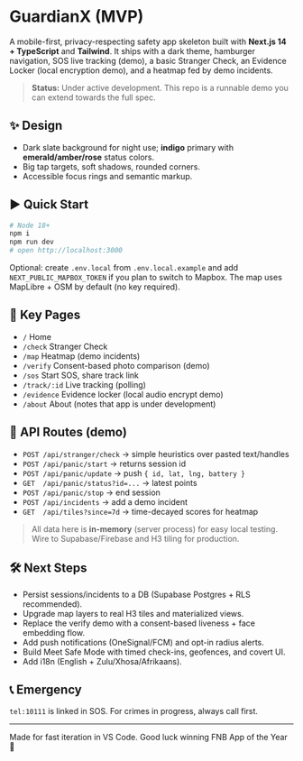 # GuardianX (MVP)

A mobile-first, privacy-respecting safety app skeleton built with **Next.js 14 + TypeScript** and **Tailwind**. It ships with a dark theme, hamburger navigation, SOS live tracking (demo), a basic Stranger Check, an Evidence Locker (local encryption demo), and a heatmap fed by demo incidents.

> **Status:** Under active development. This repo is a runnable demo you can extend towards the full spec.

## ✨ Design
- Dark slate background for night use; **indigo** primary with **emerald/amber/rose** status colors.
- Big tap targets, soft shadows, rounded corners.
- Accessible focus rings and semantic markup.

## ▶️ Quick Start

```bash
# Node 18+
npm i
npm run dev
# open http://localhost:3000
```

Optional: create `.env.local` from `.env.local.example` and add `NEXT_PUBLIC_MAPBOX_TOKEN` if you plan to switch to Mapbox. The map uses MapLibre + OSM by default (no key required).

## 🧭 Key Pages
- `/` Home
- `/check` Stranger Check
- `/map` Heatmap (demo incidents)
- `/verify` Consent-based photo comparison (demo)
- `/sos` Start SOS, share track link
- `/track/:id` Live tracking (polling)
- `/evidence` Evidence locker (local audio encrypt demo)
- `/about` About (notes that app is under development)

## 🔌 API Routes (demo)
- `POST /api/stranger/check` → simple heuristics over pasted text/handles
- `POST /api/panic/start` → returns session id
- `POST /api/panic/update` → push `{ id, lat, lng, battery }`
- `GET  /api/panic/status?id=...` → latest points
- `POST /api/panic/stop` → end session
- `POST /api/incidents` → add a demo incident
- `GET  /api/tiles?since=7d` → time-decayed scores for heatmap

> All data here is **in-memory** (server process) for easy local testing. Wire to Supabase/Firebase and H3 tiling for production.

## 🛠️ Next Steps
- Persist sessions/incidents to a DB (Supabase Postgres + RLS recommended).
- Upgrade map layers to real H3 tiles and materialized views.
- Replace the verify demo with a consent-based liveness + face embedding flow.
- Add push notifications (OneSignal/FCM) and opt-in radius alerts.
- Build Meet Safe Mode with timed check-ins, geofences, and covert UI.
- Add i18n (English + Zulu/Xhosa/Afrikaans).

## 📞 Emergency
`tel:10111` is linked in SOS. For crimes in progress, always call first.

---

Made for fast iteration in VS Code. Good luck winning FNB App of the Year 🚀
